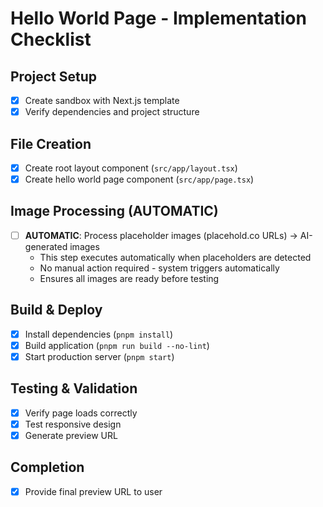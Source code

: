 # Hello World Page - Implementation Checklist

## Project Setup
- [x] Create sandbox with Next.js template
- [x] Verify dependencies and project structure

## File Creation
- [x] Create root layout component (`src/app/layout.tsx`)
- [x] Create hello world page component (`src/app/page.tsx`)

## Image Processing (AUTOMATIC)
- [ ] **AUTOMATIC**: Process placeholder images (placehold.co URLs) → AI-generated images
  - This step executes automatically when placeholders are detected
  - No manual action required - system triggers automatically
  - Ensures all images are ready before testing

## Build & Deploy
- [x] Install dependencies (`pnpm install`)
- [x] Build application (`pnpm run build --no-lint`)
- [x] Start production server (`pnpm start`)

## Testing & Validation
- [x] Verify page loads correctly
- [x] Test responsive design
- [x] Generate preview URL

## Completion
- [x] Provide final preview URL to user